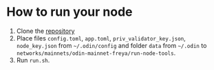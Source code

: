 # How to run your node

1. Clone the [repository](https://github.com/ODIN-PROTOCOL/networks/)
2. Place files `config.toml`, `app.toml`, `priv_validator_key.json`, `node_key.json` from `~/.odin/config` and folder `data` from `~/.odin` to `networks/mainnets/odin-mainnet-freya/run-node-tools`.
3. Run `run.sh`.